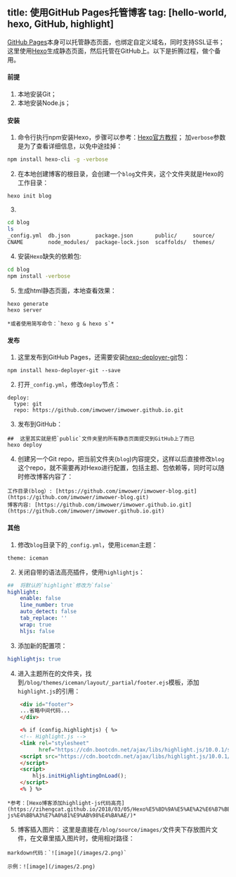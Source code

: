 title: 使用GitHub Pages托管博客
tag: [hello-world, hexo, GitHub, highlight]
---


[GitHub Pages](https://pages.github.com/ "GitHub Pages")本身可以托管静态页面，也绑定自定义域名，同时支持SSL证书；这里使用[Hexo](http://hexo.io/ "hexo")生成静态页面，然后托管在GitHub上。以下是折腾过程，做个备用。

#### 前提

1. 本地安装Git；
2. 本地安装Node.js；

#### 安装

1. 命令行执行npm安装Hexo，步骤可以参考：[Hexo官方教程](http://hexo.io/)；
	加`verbose`参数是为了查看详细信息，以免中途挂掉：
``` bash
npm install hexo-cli -g -verbose
```

2. 在本地创建博客的根目录，会创建一个`blog`文件夹，这个文件夹就是Hexo的工作目录：
``` bash
hexo init blog
```

3. 
``` bash
cd blog
ls
_config.yml  db.json        package.json       public/     source/
CNAME        node_modules/  package-lock.json  scaffolds/  themes/
```

4. 安装`Hexo`缺失的依赖包:
``` bash
cd blog
npm install -verbose
```

5. 生成html静态页面，本地查看效果：
````
hexo generate
hexo server
````
	*或者使用简写命令：`hexo g & hexo s`*

#### 发布
1. 这里发布到GitHub Pages，还需要安装[hexo-deployer-git](https://github.com/hexojs/hexo-deployer-git)包：
```
npm install hexo-deployer-git --save
```

2. 打开`_config.yml`，修改`deploy`节点：
```
deploy:
  type: git
  repo: https://github.com/imwower/imwower.github.io.git
```

3. 发布到GitHub：
```
##  这里其实就是把`public`文件夹里的所有静态页面提交到GitHub上了而已
hexo deploy
```

4. 创建另一个Git repo，把当前文件夹(`blog`)内容提交，这样以后直接修改`blog`这个repo，就不需要再对Hexo进行配置，包括主题、包依赖等，同时可以随时修改博客内容了：
```
工作目录(blog）: [https://github.com/imwower/imwower-blog.git](https://github.com/imwower/imwower-blog.git)
博客内容: [https://github.com/imwower/imwower.github.io.git](https://github.com/imwower/imwower.github.io.git)
```

#### 其他
1. 修改`blog`目录下的`_config.yml`，使用`iceman`主题：
```
theme: iceman
```

2. 关闭自带的语法高亮插件，使用`highlightjs`：
``` yml
##  将默认的`highlight`修改为`false`
highlight:
	enable: false
	line_number: true
	auto_detect: false
 	tab_replace: ''
	wrap: true
	hljs: false
```

3. 添加新的配置项：
``` yml
highlightjs: true
```

4. 进入主题所在的文件夹，找到`/blog/themes/iceman/layout/_partial/footer.ejs`模板，添加`highlight.js`的引用：
``` html
	<div id="footer">
	...省略中间代码...
	</div>

	<% if (config.highlightjs) { %>
	<!-- Highlight.js -->
	<link rel="stylesheet"
	      href="https://cdn.bootcdn.net/ajax/libs/highlight.js/10.0.1/styles/atom-one-dark.min.css">
	<script src="https://cdn.bootcdn.net/ajax/libs/highlight.js/10.0.1/highlight.min.js">
	</script>
	<script>
	    hljs.initHighlightingOnLoad();
	</script>
	<% } %>
```

	*参考：[Hexo博客添加highlight-js代码高亮](https://zihengcat.github.io/2018/03/05/Hexo%E5%8D%9A%E5%AE%A2%E6%B7%BB%E5%8A%A0highlight-js%E4%BB%A3%E7%A0%81%E9%AB%98%E4%BA%AE/)*


5. 博客插入图片：
这里是直接在`/blog/source/images/`文件夹下存放图片文件，在文章里插入图片时，使用相对路径：
```
markdown代码：`![image](/images/2.png)`
```
	示例：![image](/images/2.png)